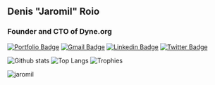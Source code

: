 ## Denis "Jaromil" Roio
### Founder and CTO of Dyne.org

[![Portfolio Badge](https://img.shields.io/badge/portfolio-web-blue?style=flat&link=https://jaromil.dyne.org/)](https://jaromil.dyne.org/) [![Gmail Badge](https://img.shields.io/badge/-J@Dyne.org-005FF9?style=flat&logo=Mail.Ru&logoColor=white&link=mailto:J@dyne.org)](mailto:jaromil@dyne.org) 
[![Linkedin Badge](https://img.shields.io/badge/-Linkedin-0072b1?style=flat&logo=Linkedin&logoColor=white&link=https://www.linkedin.com/in/jaromil/)](https://www.linkedin.com/in/jaromil/)  [![Twitter Badge](https://img.shields.io/badge/-@jaromil-00acee?style=flat&logo=x&logoColor=white&link=https://twitter.com/jaromil/)](https://www.twitter.com/jaromil/)  


![Github stats](https://github-readme-stats.vercel.app/api?username=jaromil&show_icons=true&include_all_commits=true)
![Top Langs](https://github-readme-stats.vercel.app/api/top-langs/?username=jaromil&layout=compact)
![Trophies](https://github-profile-trophy.vercel.app/?username=jaromil&column=4&&margin-w=5&margin-h=5&no-bg=true&no-frame=true&theme=flat)

<p align=left> <img src=https://komarev.com/ghpvc/?username=jaromil alt=jaromil /> </p>

